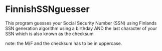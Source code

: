 # FinnishSSNguesser
This program guesses your Social Security Number (SSN) using Finlands SSN generation algorithm using a birthday AND the last character of your SSN which is also known as the checksum

note: 
the M/F and the checksum has to be in uppercase. 
